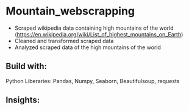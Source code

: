 # Mountain_webscrapping
- Scraped wikipedia data containing high mountains of the world (https://en.wikipedia.org/wiki/List_of_highest_mountains_on_Earth)
- Cleaned and transformed scraped data 
- Analyzed scraped data of the high mountains of the world
## Build with:
Python Liberaries: Pandas, Numpy, Seaborn, Beautifulsoup, requests

## Insights:
